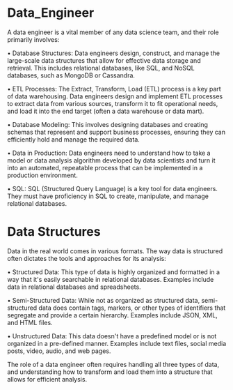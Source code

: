 # Data_Engineer

A data engineer is a vital member of any data science team, and their role primarily involves:

• Database Structures: Data engineers design, construct, and manage the large-scale data structures that allow for effective data storage and retrieval. This includes relational databases, like SQL, and NoSQL databases, such as MongoDB or Cassandra.

• ETL Processes: The Extract, Transform, Load (ETL) process is a key part of data warehousing. Data engineers design and implement ETL processes to extract data from various sources, transform it to fit operational needs, and load it into the end target (often a data warehouse or data mart).

• Database Modeling: This involves designing databases and creating schemas that represent and support business processes, ensuring they can efficiently hold and manage the required data.

• Data in Production: Data engineers need to understand how to take a model or data analysis algorithm developed by data scientists and turn it into an automated, repeatable process that can be implemented in a production environment.

• SQL: SQL (Structured Query Language) is a key tool for data engineers. They must have proficiency in SQL to create, manipulate, and manage relational databases.

# Data Structures

Data in the real world comes in various formats. The way data is structured often dictates the tools and approaches for its analysis:

• Structured Data: This type of data is highly organized and formatted in a way that it's easily searchable in relational databases. Examples include data in relational databases and spreadsheets.

• Semi-Structured Data: While not as organized as structured data, semi-structured data does contain tags, markers, or other types of identifiers that segregate and provide a certain hierarchy. Examples include JSON, XML, and HTML files.

• Unstructured Data: This data doesn't have a predefined model or is not organized in a pre-defined manner. Examples include text files, social media posts, video, audio, and web pages.

The role of a data engineer often requires handling all three types of data, and understanding how to transform and load them into a structure that allows for efficient analysis.
